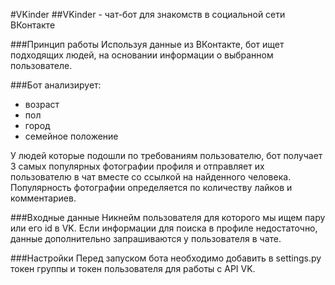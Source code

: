 #VKinder
##VKinder - чат-бот для знакомств в социальной сети ВКонтакте

###Принцип работы
Используя данные из ВКонтакте, бот ищет подходящих людей, на основании информации о выбранном пользователе.

###Бот анализирует:

* возраст
* пол
* город
* семейное положение

У людей которые подошли по требованиям пользователю, бот получает 3 самых популярных фотографии профиля и отправляет их пользователю в чат вместе со ссылкой на найденного человека. Популярность фотографии определяется по количеству лайков и комментариев.

###Входные данные
Никнейм пользователя для которого мы ищем пару или его id в VK. Если информации для поиска в профиле недостаточно, данные дополнительно запрашиваются у пользователя в чате.

###Настройки
Перед запуском бота необходимо добавить в settings.py токен группы и токен пользователя для работы с API VK.